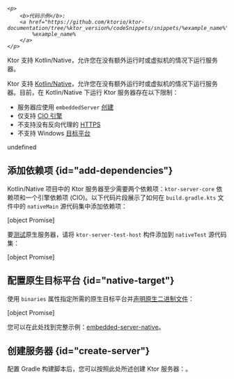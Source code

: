 [//]: # (title: 原生服务器)

<tldr>
<var name="example_name" value="embedded-server-native"/>

    <p>
        <b>代码示例</b>:
        <a href="https://github.com/ktorio/ktor-documentation/tree/%ktor_version%/codeSnippets/snippets/%example_name%">
            %example_name%
        </a>
    </p>
    
</tldr>

<link-summary>
Ktor 支持 Kotlin/Native，允许您在没有额外运行时或虚拟机的情况下运行服务器。
</link-summary>

Ktor 支持 [Kotlin/Native](https://kotlinlang.org/docs/native-overview.html)，允许您在没有额外运行时或虚拟机的情况下运行服务器。目前，在 Kotlin/Native 下运行 Ktor 服务器存在以下限制：
* 服务器应使用 `embeddedServer` [创建](server-create-and-configure.topic)
* 仅支持 [CIO 引擎](server-engines.md)
* 不支持没有反向代理的 [HTTPS](server-ssl.md)
* 不支持 Windows [目标平台](server-platforms.md)

undefined

## 添加依赖项 {id="add-dependencies"}

Kotlin/Native 项目中的 Ktor 服务器至少需要两个依赖项：`ktor-server-core` 依赖项和一个引擎依赖项 (CIO)。以下代码片段展示了如何在 `build.gradle.kts` 文件中的 `nativeMain` 源代码集中添加依赖项：

[object Promise]

要[测试](server-testing.md)原生服务器，请将 `ktor-server-test-host` 构件添加到 `nativeTest` 源代码集：

[object Promise]

## 配置原生目标平台 {id="native-target"}

使用 `binaries` 属性指定所需的原生目标平台并[声明原生二进制文件](https://kotlinlang.org/docs/mpp-build-native-binaries.html)：

[object Promise]

您可以在此处找到完整示例：[embedded-server-native](https://github.com/ktorio/ktor-documentation/tree/%ktor_version%/codeSnippets/snippets/embedded-server-native)。

## 创建服务器 {id="create-server"}

配置 Gradle 构建脚本后，您可以按照此处所述创建 Ktor 服务器：[](server-create-and-configure.topic)。
